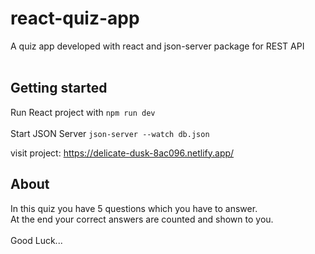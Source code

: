 # react-quiz-app
A quiz app developed with react and json-server package for REST API <br />
<br />

<h2>Getting started</h2>
Run React project with
<code>npm run dev</code>
<br />
<br />
Start JSON Server
<code>json-server --watch db.json</code>
<br />

visit project: https://delicate-dusk-8ac096.netlify.app/

<h2>About</h2>
In this quiz you have 5 questions which you have to answer.<br />
At the end your correct answers are counted and shown to you.<br />
<br />
Good Luck...
